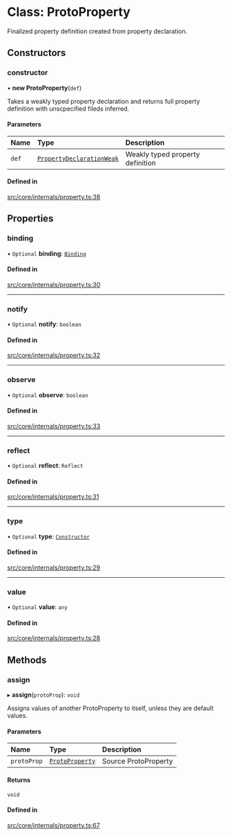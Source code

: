 # Class: ProtoProperty

Finalized property definition created from property declaration.

## Constructors

### constructor

• **new ProtoProperty**(`def`)

Takes a weakly typed property declaration and returns full property definition with unscpecified fileds inferred.

#### Parameters

| Name | Type | Description |
| :------ | :------ | :------ |
| `def` | [`PropertyDeclarationWeak`](../README.md#propertydeclarationweak) | Weakly typed property definition |

#### Defined in

[src/core/internals/property.ts:38](https://github.com/io-gui/io/blob/tsc/src/core/internals/property.ts#L38)

## Properties

### binding

• `Optional` **binding**: [`Binding`](Binding.md)

#### Defined in

[src/core/internals/property.ts:30](https://github.com/io-gui/io/blob/tsc/src/core/internals/property.ts#L30)

___

### notify

• `Optional` **notify**: `boolean`

#### Defined in

[src/core/internals/property.ts:32](https://github.com/io-gui/io/blob/tsc/src/core/internals/property.ts#L32)

___

### observe

• `Optional` **observe**: `boolean`

#### Defined in

[src/core/internals/property.ts:33](https://github.com/io-gui/io/blob/tsc/src/core/internals/property.ts#L33)

___

### reflect

• `Optional` **reflect**: `Reflect`

#### Defined in

[src/core/internals/property.ts:31](https://github.com/io-gui/io/blob/tsc/src/core/internals/property.ts#L31)

___

### type

• `Optional` **type**: [`Constructor`](../README.md#constructor)

#### Defined in

[src/core/internals/property.ts:29](https://github.com/io-gui/io/blob/tsc/src/core/internals/property.ts#L29)

___

### value

• `Optional` **value**: `any`

#### Defined in

[src/core/internals/property.ts:28](https://github.com/io-gui/io/blob/tsc/src/core/internals/property.ts#L28)

## Methods

### assign

▸ **assign**(`protoProp`): `void`

Assigns values of another ProtoProperty to itself, unless they are default values.

#### Parameters

| Name | Type | Description |
| :------ | :------ | :------ |
| `protoProp` | [`ProtoProperty`](ProtoProperty.md) | Source ProtoProperty |

#### Returns

`void`

#### Defined in

[src/core/internals/property.ts:67](https://github.com/io-gui/io/blob/tsc/src/core/internals/property.ts#L67)

